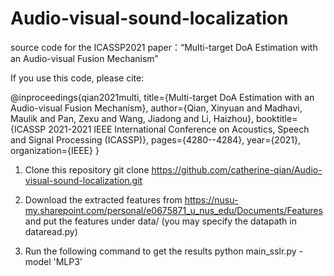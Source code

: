 # Audio-visual-sound-localization

source code for the ICASSP2021 paper：“Multi-target DoA Estimation with an Audio-visual Fusion Mechanism”

If you use this code, please cite:

@inproceedings{qian2021multi,
  title={Multi-target DoA Estimation with an Audio-visual Fusion Mechanism},
  author={Qian, Xinyuan and Madhavi, Maulik and Pan, Zexu and Wang, Jiadong and Li, Haizhou},
  booktitle={ICASSP 2021-2021 IEEE International Conference on Acoustics, Speech and Signal Processing (ICASSP)},
  pages={4280--4284},
  year={2021},
  organization={IEEE}
}




1. Clone this repository 
   git clone https://github.com/catherine-qian/Audio-visual-sound-localization.git

2. Download the extracted features from https://nusu-my.sharepoint.com/personal/e0675871_u_nus_edu/Documents/Features
   and put the features under data/
   (you may specify the datapath in dataread.py)

3. Run the following command to get the results
   python main_sslr.py -model 'MLP3'






